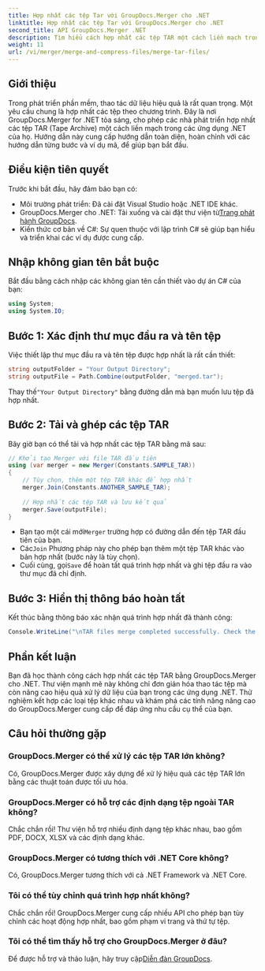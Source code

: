 ```yaml
---
title: Hợp nhất các tệp Tar với GroupDocs.Merger cho .NET
linktitle: Hợp nhất các tệp Tar với GroupDocs.Merger cho .NET
second_title: API GroupDocs.Merger .NET
description: Tìm hiểu cách hợp nhất các tệp TAR một cách liền mạch trong các ứng dụng .NET của bạn bằng GroupDocs.Merger. Hướng dẫn này cung cấp phương pháp tiếp cận toàn diện, từng bước, hoàn chỉnh với ví dụ mã.
weight: 11
url: /vi/merger/merge-and-compress-files/merge-tar-files/
---
```

## Giới thiệu

Trong phát triển phần mềm, thao tác dữ liệu hiệu quả là rất quan trọng. Một yêu cầu chung là hợp nhất các tệp theo chương trình. Đây là nơi GroupDocs.Merger for .NET tỏa sáng, cho phép các nhà phát triển hợp nhất các tệp TAR (Tape Archive) một cách liền mạch trong các ứng dụng .NET của họ. Hướng dẫn này cung cấp hướng dẫn toàn diện, hoàn chỉnh với các hướng dẫn từng bước và ví dụ mã, để giúp bạn bắt đầu.

## Điều kiện tiên quyết

Trước khi bắt đầu, hãy đảm bảo bạn có:

- Môi trường phát triển: Đã cài đặt Visual Studio hoặc .NET IDE khác.
-  GroupDocs.Merger cho .NET: Tải xuống và cài đặt thư viện từ[Trang phát hành GroupDocs](https://releases.groupdocs.com/merger/net/).
- Kiến thức cơ bản về C#: Sự quen thuộc với lập trình C# sẽ giúp bạn hiểu và triển khai các ví dụ được cung cấp.

## Nhập không gian tên bắt buộc

Bắt đầu bằng cách nhập các không gian tên cần thiết vào dự án C# của bạn:

```csharp
using System;
using System.IO;
```

## Bước 1: Xác định thư mục đầu ra và tên tệp

Việc thiết lập thư mục đầu ra và tên tệp được hợp nhất là rất cần thiết:

```csharp
string outputFolder = "Your Output Directory";
string outputFile = Path.Combine(outputFolder, "merged.tar");
```

 Thay thế`"Your Output Directory"` bằng đường dẫn mà bạn muốn lưu tệp đã hợp nhất.

## Bước 2: Tải và ghép các tệp TAR

Bây giờ bạn có thể tải và hợp nhất các tệp TAR bằng mã sau:

```csharp
// Khởi tạo Merger với file TAR đầu tiên
using (var merger = new Merger(Constants.SAMPLE_TAR))
{
    // Tùy chọn, thêm một tệp TAR khác để hợp nhất
    merger.Join(Constants.ANOTHER_SAMPLE_TAR);
    
    // Hợp nhất các tệp TAR và lưu kết quả
    merger.Save(outputFile);
}
```

-  Bạn tạo một cái mới`Merger` trường hợp có đường dẫn đến tệp TAR đầu tiên của bạn.
-  Các`Join` Phương pháp này cho phép bạn thêm một tệp TAR khác vào bản hợp nhất (bước này là tùy chọn).
-  Cuối cùng, gọi`Save` để hoàn tất quá trình hợp nhất và ghi tệp đầu ra vào thư mục đã chỉ định.

## Bước 3: Hiển thị thông báo hoàn tất

Kết thúc bằng thông báo xác nhận quá trình hợp nhất đã thành công:

```csharp
Console.WriteLine("\nTAR files merge completed successfully. Check the output in {0}", outputFolder);
```

## Phần kết luận

Bạn đã học thành công cách hợp nhất các tệp TAR bằng GroupDocs.Merger cho .NET. Thư viện mạnh mẽ này không chỉ đơn giản hóa thao tác tệp mà còn nâng cao hiệu quả xử lý dữ liệu của bạn trong các ứng dụng .NET. Thử nghiệm kết hợp các loại tệp khác nhau và khám phá các tính năng nâng cao do GroupDocs.Merger cung cấp để đáp ứng nhu cầu cụ thể của bạn.

## Câu hỏi thường gặp

### GroupDocs.Merger có thể xử lý các tệp TAR lớn không?
Có, GroupDocs.Merger được xây dựng để xử lý hiệu quả các tệp TAR lớn bằng các thuật toán được tối ưu hóa.

### GroupDocs.Merger có hỗ trợ các định dạng tệp ngoài TAR không?
Chắc chắn rồi! Thư viện hỗ trợ nhiều định dạng tệp khác nhau, bao gồm PDF, DOCX, XLSX và các định dạng khác.

### GroupDocs.Merger có tương thích với .NET Core không?
Có, GroupDocs.Merger tương thích với cả .NET Framework và .NET Core.

### Tôi có thể tùy chỉnh quá trình hợp nhất không?
Chắc chắn rồi! GroupDocs.Merger cung cấp nhiều API cho phép bạn tùy chỉnh các hoạt động hợp nhất, bao gồm phạm vi trang và thứ tự tệp.

### Tôi có thể tìm thấy hỗ trợ cho GroupDocs.Merger ở đâu?
 Để được hỗ trợ và thảo luận, hãy truy cập[Diễn đàn GroupDocs](https://forum.groupdocs.com/c/merger/32).